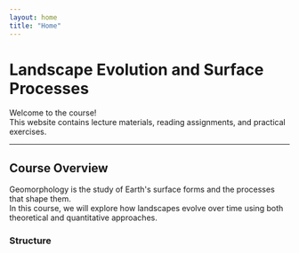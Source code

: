 ```yaml
---
layout: home
title: "Home"
---
```


# Landscape Evolution and Surface Processes

Welcome to the course!  
This website contains lecture materials, reading assignments, and practical exercises.

---

## Course Overview

Geomorphology is the study of Earth's surface forms and the processes that shape them.  
In this course, we will explore how landscapes evolve over time using both theoretical and quantitative approaches.

### Structure
